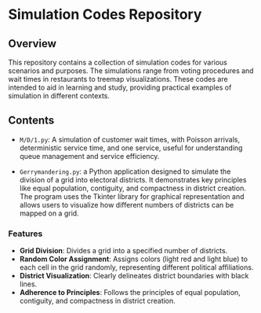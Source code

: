 # Simulation Codes Repository

## Overview

This repository contains a collection of simulation codes for various scenarios and purposes. The simulations range from voting procedures and wait times in restaurants to treemap visualizations. These codes are intended to aid in learning and study, providing practical examples of simulation in different contexts.

## Contents
- `M/D/1.py`: A simulation of customer wait times, with Poisson arrivals, deterministic service time, and one service, useful for understanding queue management and service efficiency.

- `Gerrymandering.py`: a Python application designed to simulate the division of a grid into electoral districts. It demonstrates key principles like equal population, contiguity, and compactness in district creation. The program uses the Tkinter library for graphical representation and allows users to visualize how different numbers of districts can be mapped on a grid. 

### Features
- **Grid Division**: Divides a grid into a specified number of districts.
- **Random Color Assignment**: Assigns colors (light red and light blue) to each cell in the grid randomly, representing different political affiliations.
- **District Visualization**: Clearly delineates district boundaries with black lines.
- **Adherence to Principles**: Follows the principles of equal population, contiguity, and compactness in district creation.


